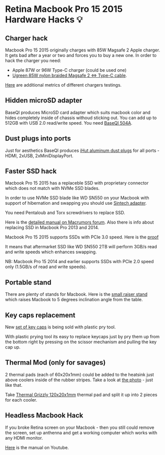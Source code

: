 # Retina Macbook Pro 15 2015 Hardware Hacks 💡

## Charger hack

Macbook Pro 15 2015 originally charges with 85W Magsafe 2 Apple charger. It gets bad after a year or two and forces you to buy a new one.
In order to hack the charger you need:
- Apple 87W or 96W Type-C charger (could be used one)
- [Ugreen 85W nylon braided Magsafe 2 <=> Type-C cable](https://aliexpress.com/item/1005003798009526.html).

[Here](https://github.com/banonymous/Macbook-Pro-2015-Custom-85W-Charger-Magsafe-2-Type-C) are additional metrics of different chargers testings.

## Hidden microSD adapter

BaseQI produces MicroSD card adapter which suits macbook color and hides completely inside of chassis withoud sticking out. 
You can add up to 512GB with USB 2.0 read/write speed.
You need [BaseQI 504A](https://aliexpress.com/item/32820381120.html).

## Dust plugs into ports 

Just for aesthetics BaseQI produces [iHut aluminum dust plugs](https://aliexpress.com/item/32862599440.html) for all ports - HDMI, 2xUSB, 2xMiniDisplayPort.


## Faster SSD hack

Macbook Pro 15 2015 has a replaceble SSD with proprietary connector which does not match with NVMe SSD blades.

In order to use NVMe SSD blade like WD SN550 on your Macbook with support of hibernation and swapping you should use [Sintech adapter](http://eshop.sintech.cn/ngff-m2-pcie-ssd-card-as-2013-2014-2015-macbook-ssd-p-1139.html). 

You need Pentaloub and Torx screwdrivers to replace SSD.

Here is the [detailed manual on Macrumors forum](https://forums.macrumors.com/threads/upgrading-2013-2014-macbook-pro-ssd-to-m-2-nvme.2034976/). Also there is info about replacing SSD in Macbook Pro 2013 and 2014.  

Macbook Pro 15 2015 supports SSDs with PCIe 3.0 speed.
Here is the [proof](https://forums.macrumors.com/threads/upgrading-2013-2014-macbook-pro-ssd-to-m-2-nvme.2034976/page-459)

It means that aftermarket SSD like WD SN550 2TB will perform 3GB/s read and write speeds which enhances swapping. 

NB: Macbook Pro 15 2014 and earlier supports SSDs with PCIe 2.0 speed only (1.5GB/s of read and write speeds). 

## Portable stand

There are plenty of stands for Macbook.
Here is the [small raiser stand](https://aliexpress.com/item/4000865097835.html) which raises Macbook to 5 degrees inclination angle from the table.

## Key caps replacement 

New [set of key caps](https://aliexpress.com/item/1005004129980559.html) is being sold with plastic pry tool.

With plastic prying tool its easy to replace keycaps just by pry them up from the bottom right by pressing on the scissor mechanism and pulling the key cap up.

## Thermal Mod (only for savages) 

2 thermal pads (each of 60x20x1mm) could be added to the heatsink just above coolers inside of the rubber stripes. Take a look at [the photo](https://www.reddit.com/r/macbookpro/comments/ja61nu/macbook_pro_15_2015_thermal_pads_on_heatsink_play/) - just like that.

Take [Thermal Grizzly 120x20x1mm](https://aliexpress.com/item/4001227065123.html) thermal pad and split it up into 2 pieces for each cooler.


## Headless Macbook Hack

If you broke Retina screen on your Macbook - then you still could remove the screen, set up anthenna and get a working computer which works with any HDMI monitor.

[Here](https://www.youtube.com/watch?v=uOigVjqW7hc) is the manual on Youtube.


